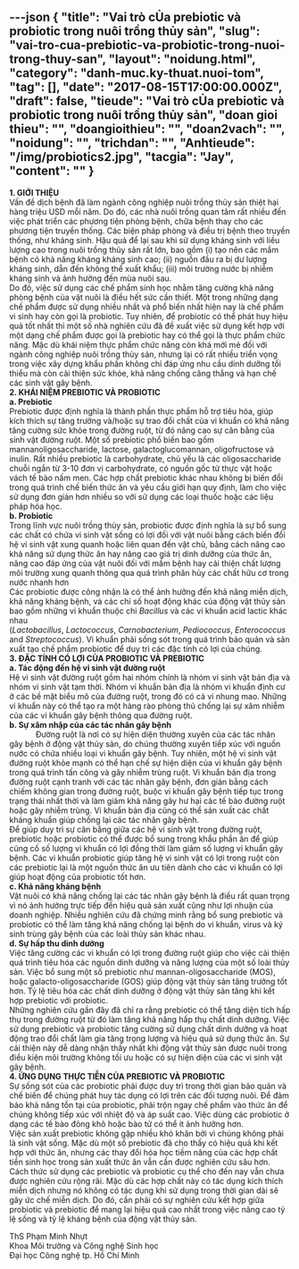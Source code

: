 ---json
{
    "title": "Vai trò cỦa prebiotic và probiotic trong nuôi trồng thủy sản",
    "slug": "vai-tro-cua-prebiotic-va-probiotic-trong-nuoi-trong-thuy-san",
    "layout": "noidung.html",
    "category": "danh-muc.ky-thuat.nuoi-tom",
    "tag": [],
    "date": "2017-08-15T17:00:00.000Z",
    "draft": false,
    "tieude": "Vai trò cỦa prebiotic và probiotic trong nuôi trồng thủy sản",
    "doan gioi thieu": "",
    "doangioithieu": "",
    "doan2vach": "",
    "noidung": "",
    "trichdan": "",
    "Anhtieude": "/img/probiotics2.jpg",
    "tacgia": "Jay",
    "__content__": ""
}
---
<p><span style="font-size:14px"><strong>1. GIỚI THIỆU</strong><br />
Vấn đề dịch bệnh đ&atilde; l&agrave;m ng&agrave;nh c&ocirc;ng nghiệp nu&ocirc;i trồng thủy sản thiệt hại h&agrave;ng triệu USD mỗi năm. Do đ&oacute;, c&aacute;c nh&agrave; nu&ocirc;i trồng quan t&acirc;m rất nhiều đến việc ph&aacute;t triển c&aacute;c phương tiện ph&ograve;ng bệnh, chữa bệnh thay cho c&aacute;c phương tiện truyền thống. C&aacute;c biện ph&aacute;p ph&ograve;ng v&agrave; điều trị bệnh theo truyền thống, như kh&aacute;ng sinh. Hậu quả để lại sau khi sử dụng kh&aacute;ng sinh với liều lượng cao trong nu&ocirc;i trồng thủy sản rất lớn, bao gồm (i) tạo n&ecirc;n c&aacute;c mầm bệnh c&oacute; khả năng kh&aacute;ng kh&aacute;ng sinh cao; (ii) nguồn đầu ra bị dư lượng kh&aacute;ng sinh, dẫn đến kh&ocirc;ng thể xuất khẩu; (iii) m&ocirc;i trường nước bị nhiễm kh&aacute;ng sinh v&agrave; ảnh hưởng đến m&ugrave;a nu&ocirc;i sau.<br />
Do đ&oacute;, việc sử dụng c&aacute;c chế phẩm sinh học nhằm tăng cường khả năng ph&ograve;ng bệnh của vật nu&ocirc;i l&agrave; điều hết sức cần thiết. Một trong những dạng chế phẩm được sử dụng nhiều nhất v&agrave; phổ biến nhất hiện nay l&agrave; chế phẩm vi sinh hay c&ograve;n gọi l&agrave; probiotic. Tuy nhi&ecirc;n, để probiotic c&oacute; thể ph&aacute;t huy hiệu quả tốt nhất th&igrave; một số nh&agrave; nghi&ecirc;n cứu đ&atilde; đề xuất việc sử dụng kết hợp với một dạng chế phẩm được gọi l&agrave; prebiotic hay c&oacute; thể gọi l&agrave; thực phẩm chức năng. Mặc d&ugrave; kh&aacute;i niệm thực phẩm chức năng c&ograve;n kh&aacute; mới mẻ đối với ng&agrave;nh c&ocirc;ng nghiệp nu&ocirc;i trồng thủy sản, nhưng lại c&oacute; rất nhiều triển vọng trong việc x&acirc;y dựng khẩu phần kh&ocirc;ng chỉ đ&aacute;p ứng nhu cầu dinh dưỡng tối thiểu m&agrave; c&ograve;n cải thiện sức khỏe, khả năng chống căng thẳng v&agrave; hạn chế c&aacute;c sinh vật g&acirc;y bệnh.<br />
<strong>2. KH&Aacute;I NIỆM PREBIOTIC V&Agrave; PROBIOTIC</strong><br />
<strong>a. Prebiotic</strong><br />
Prebiotic được định nghĩa l&agrave; th&agrave;nh phần thực phẩm hỗ trợ ti&ecirc;u h&oacute;a, gi&uacute;p k&iacute;ch th&iacute;ch sự tăng trưởng v&agrave;/hoặc sự trao đổi chất của vi khuẩn c&oacute; khả năng tăng cường sức khỏe trong đường ruột, từ đ&oacute; n&acirc;ng cao sự c&acirc;n bằng của sinh vật đường ruột. Một số prebiotic phổ biến bao gồm mannanoligosaccharide, lactose, galactoglucomannan, oligofructose v&agrave; inulin. Rất nhiều prebiotic l&agrave; carbohydrate, chủ yếu l&agrave; c&aacute;c oligosaccharide chuỗi ngắn từ 3-10 đơn vị carbohydrate, c&oacute; nguồn gốc từ thực vật hoặc v&aacute;ch tế b&agrave;o nấm men. C&aacute;c hợp chất prebiotic kh&aacute;c nhau kh&ocirc;ng bị biến đổi trong qu&aacute; tr&igrave;nh chế biến thức ăn v&agrave; y&ecirc;u cầu giới hạn quy định, l&agrave;m cho việc sử dụng đơn giản hơn nhiều so với sử dụng c&aacute;c loại thuốc hoặc c&aacute;c liệu ph&aacute;p h&oacute;a học.<br />
<strong>b. Probiotic</strong><br />
Trong lĩnh vực nu&ocirc;i trồng thủy sản, probiotic được định nghĩa l&agrave; sự bổ sung c&aacute;c chất c&oacute; chứa vi sinh vật sống c&oacute; lợi đối với vật nu&ocirc;i bằng c&aacute;ch biến đổi hệ vi sinh vật xung quanh hoặc li&ecirc;n quan đến vật chủ, bằng c&aacute;ch n&acirc;ng cao khả năng sử dụng thức ăn hay n&acirc;ng cao gi&aacute; trị dinh dưỡng của thức ăn, n&acirc;ng cao đ&aacute;p ứng của vật nu&ocirc;i đối với mầm bệnh hay cải thiện chất lượng m&ocirc;i trường xung quanh th&ocirc;ng qua qu&aacute; tr&igrave;nh ph&acirc;n hủy c&aacute;c chất hữu cơ trong nước nhanh hơn<br />
C&aacute;c probiotic được c&ocirc;ng nhận l&agrave; c&oacute; thể ảnh hưởng đến khả năng miễn dịch, khả năng kh&aacute;ng bệnh, v&agrave; c&aacute;c chỉ số hoạt động kh&aacute;c của động vật thủy sản bao gồm những vi khuẩn thuộc chi&nbsp;<em>Bacillus</em>&nbsp;v&agrave; c&aacute;c vi khuẩn acid lactic kh&aacute;c nhau (<em>Lactobacillus</em>,&nbsp;<em>Lactococcus</em>,&nbsp;<em>Carnobacterium</em>,&nbsp;<em>Pediococcus</em>,&nbsp;<em>Enterococcus</em>&nbsp;and&nbsp;<em>Streptococcus</em>). Vi khuẩn phải sống s&oacute;t trong qu&aacute; tr&igrave;nh bảo quản v&agrave; sản xuất tạo chế phẩm probiotic để duy tr&igrave; c&aacute;c đặc t&iacute;nh c&oacute; lợi của ch&uacute;ng.<br />
<strong>3. ĐẶC T&Iacute;NH C&Oacute; LỢI CỦA PROBIOTIC V&Agrave; PREBIOTIC</strong><br />
<strong>a. T&aacute;c động đến hệ vi sinh vật đường ruột</strong><br />
Hệ vi sinh vật đường ruột gồm hai nh&oacute;m ch&iacute;nh l&agrave; nh&oacute;m vi sinh vật bản địa v&agrave; nh&oacute;m vi sinh vật tạm thời. Nh&oacute;m vi khuẩn bản địa l&agrave; nh&oacute;m vi khuẩn định cư ở c&aacute;c bề mặt biểu m&ocirc; của đường ruột, trong đ&oacute; c&oacute; cả vi nhung mao. Những vi khuẩn n&agrave;y c&oacute; thể tạo ra một h&agrave;ng r&agrave;o ph&ograve;ng thủ chống lại sự x&acirc;m nhiễm của c&aacute;c vi khuẩn g&acirc;y bệnh th&ocirc;ng qua đường ruột.<br />
<strong>b. Sự x&acirc;m nhập của c&aacute;c t&aacute;c nh&acirc;n g&acirc;y bệnh&nbsp;</strong><br />
&nbsp;&nbsp;&nbsp;&nbsp;&nbsp;&nbsp;&nbsp;&nbsp;&nbsp;&nbsp;&nbsp; Đường ruột l&agrave; nơi c&oacute; sự hiện diện thường xuy&ecirc;n của c&aacute;c t&aacute;c nh&acirc;n g&acirc;y bệnh ở động vật thủy sản, do ch&uacute;ng thường xuy&ecirc;n tiếp x&uacute;c với nguồn nước c&oacute; chứa nhiều loại vi khuẩn g&acirc;y bệnh. Tuy nhi&ecirc;n, một hệ vi sinh vật đường ruột khỏe mạnh c&oacute; thể hạn chế sự hiện diện của vi khuẩn g&acirc;y bệnh trong qu&aacute; tr&igrave;nh tấn c&ocirc;ng v&agrave; g&acirc;y nhiễm tr&ugrave;ng ruột. Vi khuẩn bản địa trong đường ruột cạnh tranh với c&aacute;c t&aacute;c nh&acirc;n g&acirc;y bệnh, đơn giản bằng c&aacute;ch chiếm kh&ocirc;ng gian trong đường ruột, buộc vi khuẩn g&acirc;y bệnh tiếp tục trong trạng th&aacute;i nhất thời v&agrave; l&agrave;m giảm khả năng g&acirc;y hư hại c&aacute;c tế b&agrave;o đường ruột hoặc g&acirc;y nhiễm tr&ugrave;ng. Vi khuẩn bản địa cũng c&oacute; thể sản xuất c&aacute;c chất kh&aacute;ng khuẩn gi&uacute;p chống lại c&aacute;c t&aacute;c nh&acirc;n g&acirc;y bệnh.<br />
Để gi&uacute;p duy tr&igrave; sự c&acirc;n bằng giữa c&aacute;c hệ vi sinh vật trong đường ruột, prebiotic hoặc probiotic c&oacute; thể được bổ sung trong khẩu phần ăn để gi&uacute;p củng cố số lượng vi khuẩn c&oacute; lợi đồng thời l&agrave;m giảm số lượng vi khuẩn g&acirc;y bệnh. C&aacute;c vi khuẩn probiotic gi&uacute;p tăng hệ vi sinh vật c&oacute; lợi trong ruột c&ograve;n c&aacute;c prebiotic lại l&agrave; một nguồn thức ăn ưu ti&ecirc;n d&agrave;nh cho c&aacute;c vi khuẩn c&oacute; lợi gi&uacute;p hoạt động của probiotic tốt hơn.<br />
<strong>c. Khả năng kh&aacute;ng bệnh&nbsp;</strong><br />
Vật nu&ocirc;i c&oacute; khả năng chống lại c&aacute;c t&aacute;c nh&acirc;n g&acirc;y bệnh l&agrave; điều rất quan trọng v&igrave; n&oacute; ảnh hưởng trực tiếp đến hiệu quả sản xuất cũng như lợi nhuận của doanh nghiệp. Nhiều nghi&ecirc;n cứu đ&atilde; chứng minh rằng bổ sung prebiotic v&agrave; probiotic c&oacute; thể l&agrave;m tăng khả năng chống lại bệnh do vi khuẩn, virus v&agrave; k&yacute; sinh tr&ugrave;ng g&acirc;y bệnh của c&aacute;c lo&agrave;i thủy sản kh&aacute;c nhau.<br />
<strong>d. Sự hấp thu dinh dưỡng</strong><br />
Việc tăng cường c&aacute;c vi khuẩn c&oacute; lợi trong đường ruột gi&uacute;p cho việc cải thiện qu&aacute; tr&igrave;nh ti&ecirc;u h&oacute;a c&aacute;c nguồn dinh dưỡng v&agrave; năng lượng của một số lo&agrave;i thủy sản. Việc bổ sung một số prebiotic như mannan-oligosaccharide (MOS), hoặc galacto-oligosaccharide (GOS) gi&uacute;p động vật thủy sản tăng trưởng tốt hơn. Tỷ lệ ti&ecirc;u h&oacute;a c&aacute;c chất dinh dưỡng ở động vật thủy sản tăng khi kết hợp prebiotic với probiotic.<br />
Những nghi&ecirc;n cứu gần đ&acirc;y đ&atilde; chỉ ra rằng prebiotic c&oacute; thể tăng diện t&iacute;ch hấp thụ trong đường ruột từ đ&oacute; l&agrave;m tăng khả năng hấp thụ chất dinh dưỡng. Việc sử dụng prebiotic v&agrave; probiotic tăng cường sử dụng chất dinh dưỡng v&agrave; hoạt động trao đổi chất l&agrave;m gia tăng trọng lượng v&agrave; hiệu quả sử dụng thức ăn. Sự cải thiện n&agrave;y dễ d&agrave;ng nhận thấy nhất khi động vật thủy sản được nu&ocirc;i trong điều kiện m&ocirc;i trường kh&ocirc;ng tối ưu hoặc c&oacute; sự hiện diện của c&aacute;c vi sinh vật g&acirc;y bệnh.<br />
<strong>4. ỨNG DỤNG THỰC TIỄN CỦA PREBIOTIC V&Agrave; PROBIOTIC</strong><br />
Sự sống s&oacute;t của c&aacute;c probiotic phải được duy tr&igrave; trong thời gian bảo quản v&agrave; chế biến để ch&uacute;ng ph&aacute;t huy t&aacute;c dụng c&oacute; lợi tr&ecirc;n c&aacute;c đối tượng nu&ocirc;i. Để đảm bảo khả năng tồn tại của probiotic, phải trộn ngay chế phẩm v&agrave;o thức ăn để ch&uacute;ng kh&ocirc;ng tiếp x&uacute;c với nhiệt độ v&agrave; &aacute;p suất cao. Việc d&ugrave;ng c&aacute;c probiotic ở dạng c&aacute;c tế b&agrave;o đ&ocirc;ng kh&ocirc; hoặc b&agrave;o tử c&oacute; thể &iacute;t ảnh hưởng hơn.<br />
Việc sản xuất prebiotic kh&ocirc;ng gặp nhiều kh&oacute; khăn bởi v&igrave; ch&uacute;ng kh&ocirc;ng phải l&agrave; sinh vật sống. Mặc d&ugrave; một số prebiotic đ&atilde; cho thấy c&oacute; hiệu quả khi kết hợp với thức ăn, nhưng c&aacute;c thay đổi h&oacute;a học tiềm năng của c&aacute;c hợp chất tiền sinh học trong sản xuất thức ăn vẫn cần được nghi&ecirc;n cứu s&acirc;u hơn.<br />
C&aacute;ch thức sử dụng c&aacute;c prebiotic v&agrave; probiotic cụ thể cho đến nay vẫn chưa được nghi&ecirc;n cứu rộng r&atilde;i. Mặc d&ugrave; c&aacute;c hợp chất n&agrave;y c&oacute; t&aacute;c dụng k&iacute;ch th&iacute;ch miễn dịch nhưng n&oacute; kh&ocirc;ng c&oacute; t&aacute;c dụng khi sử dụng trong thời gian d&agrave;i sẽ g&acirc;y ức chế miễn dịch. Do đ&oacute;, cần phải c&oacute; sự nghi&ecirc;n cứu kết hợp giữa probiotic v&agrave; prebiotic để mang lại hiệu quả cao nhất trong việc n&acirc;ng cao tỷ lệ sống v&agrave; tỷ lệ kh&aacute;ng bệnh của động vật thủy sản.</span></p>

<p><span style="font-size:14px">ThS Phạm Minh Nhựt<br />
Khoa M&ocirc;i trường v&agrave; C&ocirc;ng nghệ Sinh học<br />
Đại học C&ocirc;ng nghệ tp. Hồ Ch&iacute; Minh</span></p>

